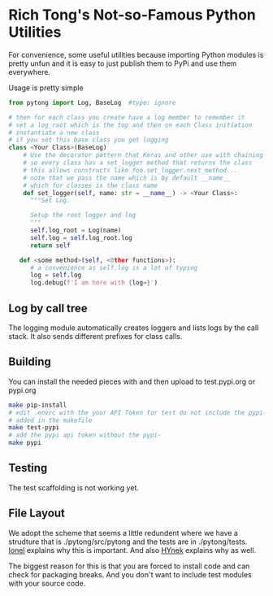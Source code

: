 # Rich Tong's Not-so-Famous Python Utilities

For convenience, some useful utilities because importing Python modules is
pretty unfun and it is easy to just publish them to PyPi and use them
everywhere.

Usage is pretty simple

```python
from pytong import Log, BaseLog  #type: ignore

# then for each class you create have a log member to remember it
# set a log_root which is the top and then on each Class initiation
# instantiate a new class
# if you set this base class you get logging
class <Your Class>(BaseLog)
    # Use the decorator pattern that Keras and other use with chaining
    # so every class has a set_logger method that returns the class
    # this allows constructs like foo.set_logger.next_method...
    # note that we pass the name which is by default __name__
    # which for classes is the class name
    def set_logger(self, name: str = __name__) -> <Your Class>:
      """Set Log.

      Setup the root logger and log
      """
      self.log_root = Log(name)
      self.log = self.log_root.log
      return self

   def <some method>(self, <0ther functions>):
      # a convenience as self.log is a lot of typing
      log = self.log
      log.debug(f'I am here with {log=}')
```

## Log by call tree

The logging module automatically creates loggers and lists logs by the call
stack. It also sends different prefixes for class calls.

## Building

You can install the needed pieces with and then upload to test.pypi.org or
pypi.org

```sh
make pip-install
# edit .envrc with the your API Token for test do not include the pypi- that is
# added in the makefile
make test-pypi
# add the pypi api token without the pypi-
make pypi
```

## Testing

The test scaffolding is not working yet.

## File Layout

We adopt the scheme that seems a little redundent where we have a strudture
that is ./pytong/src/pytong and the tests are in ./pytong/tests.
[Ionel](https://blog.ionelmc.ro/2014/05/25/python-packaging/#the-structure)
explains why this is important. And also
[HYnek](https://hynek.me/articles/testing-packaging/) explains why as well.

The biggest reason for this is that you are forced to install code and can
check for packaging breaks. And you don't want to include test modules with
your source code.
